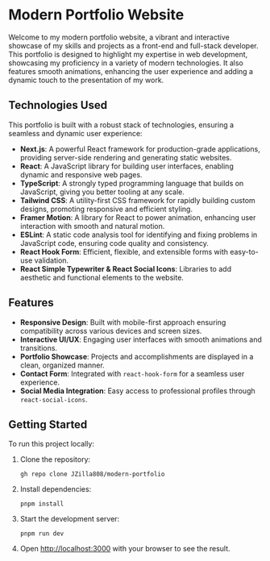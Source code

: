 
# Modern Portfolio Website

Welcome to my modern portfolio website, a vibrant and interactive showcase of my skills and projects as a front-end and full-stack developer. This portfolio is designed to highlight my expertise in web development, showcasing my proficiency in a variety of modern technologies. It also features smooth animations, enhancing the user experience and adding a dynamic touch to the presentation of my work.

## Technologies Used

This portfolio is built with a robust stack of technologies, ensuring a seamless and dynamic user experience:

- **Next.js**: A powerful React framework for production-grade applications, providing server-side rendering and generating static websites.
- **React**: A JavaScript library for building user interfaces, enabling dynamic and responsive web pages.
- **TypeScript**: A strongly typed programming language that builds on JavaScript, giving you better tooling at any scale.
- **Tailwind CSS**: A utility-first CSS framework for rapidly building custom designs, promoting responsive and efficient styling.
- **Framer Motion**: A library for React to power animation, enhancing user interaction with smooth and natural motion.
- **ESLint**: A static code analysis tool for identifying and fixing problems in JavaScript code, ensuring code quality and consistency.
- **React Hook Form**: Efficient, flexible, and extensible forms with easy-to-use validation.
- **React Simple Typewriter & React Social Icons**: Libraries to add aesthetic and functional elements to the website.

## Features

- **Responsive Design**: Built with mobile-first approach ensuring compatibility across various devices and screen sizes.
- **Interactive UI/UX**: Engaging user interfaces with smooth animations and transitions.
- **Portfolio Showcase**: Projects and accomplishments are displayed in a clean, organized manner.
- **Contact Form**: Integrated with `react-hook-form` for a seamless user experience.
- **Social Media Integration**: Easy access to professional profiles through `react-social-icons`.

## Getting Started

To run this project locally:

1. Clone the repository:
   ```
   gh repo clone JZilla808/modern-portfolio
   ```
2. Install dependencies:
   ```
   pnpm install
   ```
3. Start the development server:
   ```
   pnpm run dev
   ```
4. Open [http://localhost:3000](http://localhost:3000) with your browser to see the result.

